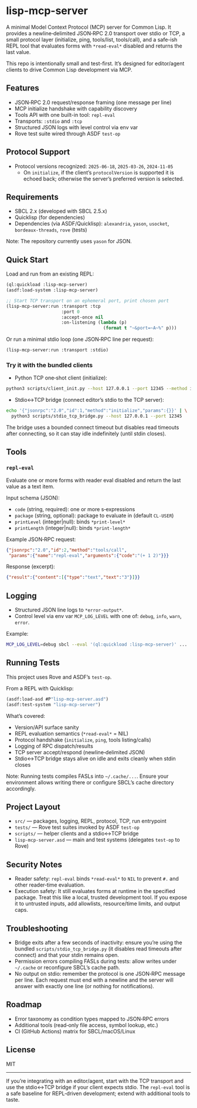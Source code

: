 # lisp-mcp-server

A minimal Model Context Protocol (MCP) server for Common Lisp. It provides a
newline‑delimited JSON‑RPC 2.0 transport over stdio or TCP, a small protocol
layer (initialize, ping, tools/list, tools/call), and a safe-ish REPL tool that
evaluates forms with `*read-eval*` disabled and returns the last value.

This repo is intentionally small and test-first. It’s designed for editor/agent
clients to drive Common Lisp development via MCP.

## Features
- JSON‑RPC 2.0 request/response framing (one message per line)
- MCP initialize handshake with capability discovery
- Tools API with one built-in tool: `repl-eval`
- Transports: `:stdio` and `:tcp`
- Structured JSON logs with level control via env var
- Rove test suite wired through ASDF `test-op`

## Protocol Support
- Protocol versions recognized: `2025-06-18`, `2025-03-26`, `2024-11-05`
  - On `initialize`, if the client’s `protocolVersion` is supported it is echoed
    back; otherwise the server’s preferred version is selected.

## Requirements
- SBCL 2.x (developed with SBCL 2.5.x)
- Quicklisp (for dependencies)
- Dependencies (via ASDF/Quicklisp): `alexandria`, `yason`, `usocket`, `bordeaux-threads`, `rove` (tests)

Note: The repository currently uses `yason` for JSON.

## Quick Start
Load and run from an existing REPL:

```lisp
(ql:quickload :lisp-mcp-server)
(asdf:load-system :lisp-mcp-server)

;; Start TCP transport on an ephemeral port, print chosen port
(lisp-mcp-server:run :transport :tcp
                     :port 0
                     :accept-once nil
                     :on-listening (lambda (p)
                                     (format t "~&port=~A~%" p)))
```

Or run a minimal stdio loop (one JSON‑RPC line per request):

```lisp
(lisp-mcp-server:run :transport :stdio)
```

### Try it with the bundled clients
- Python TCP one‑shot client (initialize):

```bash
python3 scripts/client_init.py --host 127.0.0.1 --port 12345 --method initialize --id 1
```

- Stdio↔TCP bridge (connect editor’s stdio to the TCP server):

```bash
echo '{"jsonrpc":"2.0","id":1,"method":"initialize","params":{}}' | \
  python3 scripts/stdio_tcp_bridge.py --host 127.0.0.1 --port 12345
```

The bridge uses a bounded connect timeout but disables read timeouts after
connecting, so it can stay idle indefinitely (until stdin closes).

## Tools
### `repl-eval`
Evaluate one or more forms with reader eval disabled and return the last value
as a text item.

Input schema (JSON):
- `code` (string, required): one or more s‑expressions
- `package` (string, optional): package to evaluate in (default `CL-USER`)
- `printLevel` (integer|null): binds `*print-level*`
- `printLength` (integer|null): binds `*print-length*`

Example JSON‑RPC request:

```json
{"jsonrpc":"2.0","id":2,"method":"tools/call",
 "params":{"name":"repl-eval","arguments":{"code":"(+ 1 2)"}}}
```

Response (excerpt):

```json
{"result":{"content":[{"type":"text","text":"3"}]}}
```

## Logging
- Structured JSON line logs to `*error-output*`.
- Control level via env var `MCP_LOG_LEVEL` with one of: `debug`, `info`, `warn`, `error`.

Example:

```bash
MCP_LOG_LEVEL=debug sbcl --eval '(ql:quickload :lisp-mcp-server)' ...
```

## Running Tests
This project uses Rove and ASDF’s `test-op`.

From a REPL with Quicklisp:

```lisp
(asdf:load-asd #P"lisp-mcp-server.asd")
(asdf:test-system "lisp-mcp-server")
```

What’s covered:
- Version/API surface sanity
- REPL evaluation semantics (`*read-eval*` = NIL)
- Protocol handshake (`initialize`, `ping`, tools listing/calls)
- Logging of RPC dispatch/results
- TCP server accept/respond (newline‑delimited JSON)
- Stdio↔TCP bridge stays alive on idle and exits cleanly when stdin closes

Note: Running tests compiles FASLs into `~/.cache/...`. Ensure your environment
allows writing there or configure SBCL’s cache directory accordingly.

## Project Layout
- `src/` — packages, logging, REPL, protocol, TCP, run entrypoint
- `tests/` — Rove test suites invoked by ASDF `test-op`
- `scripts/` — helper clients and a stdio↔TCP bridge
- `lisp-mcp-server.asd` — main and test systems (delegates `test-op` to Rove)

## Security Notes
- Reader safety: `repl-eval` binds `*read-eval*` to `NIL` to prevent `#.` and
  other reader‑time evaluation.
- Execution safety: It still evaluates forms at runtime in the specified
  package. Treat this like a local, trusted development tool. If you expose it
  to untrusted inputs, add allowlists, resource/time limits, and output caps.

## Troubleshooting
- Bridge exits after a few seconds of inactivity: ensure you’re using the
  bundled `scripts/stdio_tcp_bridge.py` (it disables read timeouts after
  connect) and that your stdin remains open.
- Permission errors compiling FASLs during tests: allow writes under `~/.cache`
  or reconfigure SBCL’s cache path.
- No output on stdio: remember the protocol is one JSON‑RPC message per line.
  Each request must end with a newline and the server will answer with exactly
  one line (or nothing for notifications).

## Roadmap
- Error taxonomy as condition types mapped to JSON‑RPC errors
- Additional tools (read‑only file access, symbol lookup, etc.)
- CI (GitHub Actions) matrix for SBCL/macOS/Linux

## License
MIT

***

If you’re integrating with an editor/agent, start with the TCP transport and
use the stdio↔TCP bridge if your client expects stdio. The `repl-eval` tool is a
safe baseline for REPL‑driven development; extend with additional tools to taste.


